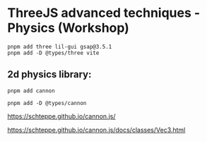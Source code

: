 # ThreeJS advanced techniques - Physics (Workshop)

```
pnpm add three lil-gui gsap@3.5.1
pnpm add -D @types/three vite
```

## 2d physics library:

```
pnpm add cannon
```

```
pnpm add -D @types/cannon
```

<https://schteppe.github.io/cannon.js/>

<https://schteppe.github.io/cannon.js/docs/classes/Vec3.html>

